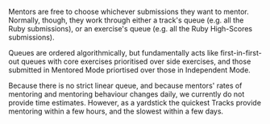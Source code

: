 Mentors are free to choose whichever submissions they want to mentor. Normally, though, they work through either a track's queue (e.g. all the Ruby submissions), or an exercise's queue (e.g. all the Ruby High-Scores submissions). 

Queues are ordered algorithmically, but fundamentally acts like first-in-first-out queues with core exercises prioritised over side exercises, and those submitted in Mentored Mode priortised over those in Independent Mode.

Because there is no strict linear queue, and because mentors' rates of mentoring and mentoring behaviour changes daily, we currently do not provide time estimates. However, as a yardstick the quickest Tracks provide mentoring within a few hours, and the slowest within a few days.
